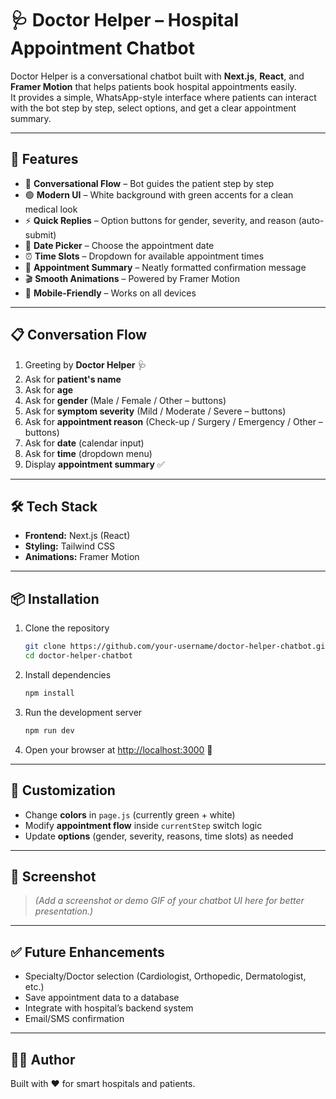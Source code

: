 # 🩺 Doctor Helper – Hospital Appointment Chatbot  

Doctor Helper is a conversational chatbot built with **Next.js**, **React**, and **Framer Motion** that helps patients book hospital appointments easily.  
It provides a simple, WhatsApp-style interface where patients can interact with the bot step by step, select options, and get a clear appointment summary.  

---

## 🚀 Features  

- 💬 **Conversational Flow** – Bot guides the patient step by step  
- 🟢 **Modern UI** – White background with green accents for a clean medical look  
- ⚡ **Quick Replies** – Option buttons for gender, severity, and reason (auto-submit)  
- 📅 **Date Picker** – Choose the appointment date  
- ⏰ **Time Slots** – Dropdown for available appointment times  
- 📝 **Appointment Summary** – Neatly formatted confirmation message  
- 🎬 **Smooth Animations** – Powered by Framer Motion  
- 📱 **Mobile-Friendly** – Works on all devices  

---

## 📋 Conversation Flow  

1. Greeting by **Doctor Helper** 🩺  
2. Ask for **patient's name**  
3. Ask for **age**  
4. Ask for **gender** (Male / Female / Other – buttons)  
5. Ask for **symptom severity** (Mild / Moderate / Severe – buttons)  
6. Ask for **appointment reason** (Check-up / Surgery / Emergency / Other – buttons)  
7. Ask for **date** (calendar input)  
8. Ask for **time** (dropdown menu)  
9. Display **appointment summary** ✅  

---

## 🛠️ Tech Stack  

- **Frontend:** Next.js (React)  
- **Styling:** Tailwind CSS  
- **Animations:** Framer Motion  

---

## 📦 Installation  

1. Clone the repository  
   ```bash
   git clone https://github.com/your-username/doctor-helper-chatbot.git
   cd doctor-helper-chatbot
   ```

2. Install dependencies  
   ```bash
   npm install
   ```

3. Run the development server  
   ```bash
   npm run dev
   ```

4. Open your browser at [http://localhost:3000](http://localhost:3000) 🚀  

---

## 🎨 Customization  

- Change **colors** in `page.js` (currently green + white)  
- Modify **appointment flow** inside `currentStep` switch logic  
- Update **options** (gender, severity, reasons, time slots) as needed  

---

## 📸 Screenshot  

> _(Add a screenshot or demo GIF of your chatbot UI here for better presentation.)_  

---

## ✅ Future Enhancements  

- Specialty/Doctor selection (Cardiologist, Orthopedic, Dermatologist, etc.)  
- Save appointment data to a database  
- Integrate with hospital’s backend system  
- Email/SMS confirmation  

---

## 👨‍⚕️ Author  

Built with ❤️ for smart hospitals and patients.  
